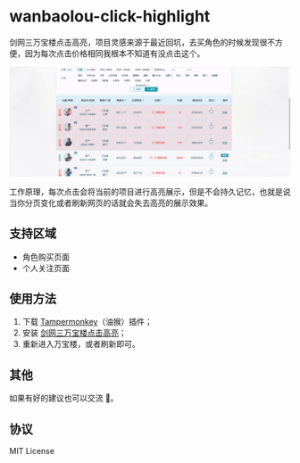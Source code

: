 # wanbaolou-click-highlight

剑网三万宝楼点击高亮，项目灵感来源于最近回坑，去买角色的时候发现很不方便，因为每次点击价格相同我根本不知道有没点击这个。

![alt text](image.png)

工作原理，每次点击会将当前的项目进行高亮展示，但是不会持久记忆，也就是说当你分页变化或者刷新网页的话就会失去高亮的展示效果。

## 支持区域

- 角色购买页面
- 个人关注页面

## 使用方法

1. 下载 [Tampermonkey](https://www.tampermonkey.net/index.php?browser=chrome&locale=zh)（油猴）插件；
2. 安装 [剑网三万宝楼点击高亮](https://greasyfork.org/zh-CN/scripts/524003-%E5%89%91%E7%BD%91%E4%B8%89%E4%B8%87%E5%AE%9D%E6%A5%BC%E7%82%B9%E5%87%BB%E9%AB%98%E4%BA%AE)；
3. 重新进入万宝楼，或者刷新即可。

## 其他

如果有好的建议也可以交流 🙋。

## 协议

MIT License
